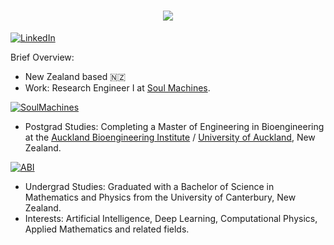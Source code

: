 <h1 align="center">
  <a href="https://git.io/typing-svg">
    <img src="https://readme-typing-svg.herokuapp.com/?lines=Kia+ora/Hello!+👋;This+is+Matthew+French's+GitHub;Research+Engineer+in+Machine+Learning&center=true&size=15">
  </a>
</h1>

<a href="https://nz.linkedin.com/in/matthew-french-573a26160" target="_blank"><img alt="LinkedIn" src="https://img.shields.io/badge/linkedin-%230077B5.svg?&style=for-the-badge&logo=linkedin&logoColor=white" /></a> 

Brief Overview: 
- New Zealand based 🇳🇿
- Work: Research Engineer I at [Soul Machines](https://www.soulmachines.com). 

<a href="https://www.soulmachines.com" target="_blank"><img alt="SoulMachines" src="https://www.soulmachines.com/wp-content/uploads/SM_Logo_DarkGray.png" /></a> 

- Postgrad Studies: Completing a Master of Engineering in Bioengineering at the [Auckland Bioengineering Institute](https://www.auckland.ac.nz/en/abi.html) / [University of Auckland](https://www.auckland.ac.nz), New Zealand.

<a href="https://www.auckland.ac.nz/en/abi.html" target="_blank"><img alt="ABI" src="https://cassyni-user-files-prod.s3.amazonaws.com/DDUC2mUxGU6cRkETka76qk" /></a> 

- Undergrad Studies: Graduated with a Bachelor of Science in Mathematics and Physics from the University of Canterbury, New Zealand.  
- Interests: Artificial Intelligence, Deep Learning, Computational Physics, Applied Mathematics and related fields.
